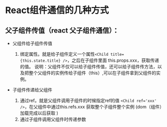 # React组件通信的几种方式

## 父子组件传值（react 父子组件通信）：
- 父组件给子组件传值 
  1. 绑定属性。就是给子组件定义一个属性`<Child title={this.state.title} />`，之后在子组件里面 this.props.xxx，获取传递的值。
说明：父组件不仅可以给子组件传值，还可以给子组件传方法，以及把整个父组件的实例传给子组件（this）,可以在子组件拿到父组件的实例。

- 子组件传递给父组件
  1. 通过ref。就是父组件调用子组件的时候指定ref的值 `<Child ref='xxx' />`，在父组件中通过this.refs.xxx  获取整个子组件整个实例  (dom（组件）加载完成以后获取 )
  2. 通过子组件调用父组件时传递参数
